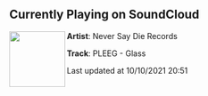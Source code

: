 ## Currently Playing on SoundCloud

[<img align="left" width="100" src="https://i1.sndcdn.com/artworks-9HSarHZJCPVNNGWc-wkcsSg-t500x500.jpg">](https://soundcloud.com/neversaydie/pleeg-glass?in=neversaydie/sets/pleeg-dreamer-ep)

**Artist**: Never Say Die Records 

**Track**: PLEEG - Glass

Last updated at 10/10/2021 20:51
